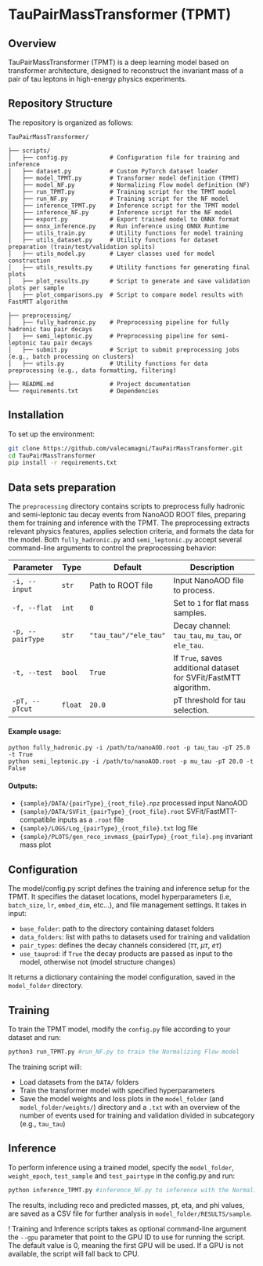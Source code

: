 # TauPairMassTransformer (TPMT)

## Overview
TauPairMassTransformer (TPMT) is a deep learning model based on transformer architecture, designed to reconstruct the invariant mass of a pair of tau leptons in high-energy physics experiments.

## Repository Structure
The repository is organized as follows:

```
TauPairMassTransformer/

├── scripts/           
│   ├── config.py            # Configuration file for training and inference
│   ├── dataset.py           # Custom PyTorch dataset loader
│   ├── model_TPMT.py        # Transformer model definition (TPMT)
│   ├── model_NF.py          # Normalizing Flow model definition (NF)
│   ├── run_TPMT.py          # Training script for the TPMT model
│   ├── run_NF.py            # Training script for the NF model
│   ├── inference_TPMT.py    # Inference script for the TPMT model
│   ├── inference_NF.py      # Inference script for the NF model
│   ├── export.py            # Export trained model to ONNX format
│   ├── onnx_inference.py    # Run inference using ONNX Runtime
│   ├── utils_train.py       # Utility functions for model training
│   ├── utils_dataset.py     # Utility functions for dataset preparation (train/test/validation splits)
│   ├── utils_model.py       # Layer classes used for model construction
│   ├── utils_results.py     # Utility functions for generating final plots
│   ├── plot_results.py      # Script to generate and save validation plots per sample
│   ├── plot_comparisons.py  # Script to compare model results with FastMTT algorithm

├── preprocessing/           
│   ├── fully_hadronic.py    # Preprocessing pipeline for fully hadronic tau pair decays  
│   ├── semi_leptonic.py     # Preprocessing pipeline for semi-leptonic tau pair decays  
│   ├── submit.py            # Script to submit preprocessing jobs (e.g., batch processing on clusters)  
│   ├── utils.py             # Utility functions for data preprocessing (e.g., data formatting, filtering)  

├── README.md                # Project documentation
└── requirements.txt         # Dependencies
```

## Installation
To set up the environment:

```bash
git clone https://github.com/valecamagni/TauPairMassTransformer.git
cd TauPairMassTransformer
pip install -r requirements.txt
```

## Data sets preparation

The `preprocessing` directory contains scripts to preprocess fully hadronic and semi-leptonic tau decay events from NanoAOD ROOT files, preparing them for training and inference with the TPMT. The preprocessing extracts relevant physics features, applies selection criteria, and formats the data for the model.
Both `fully_hadronic.py` and `semi_leptonic.py` accept several command-line arguments to control the preprocessing behavior:

| Parameter    | Type   | Default  | Description |
|-------------|--------|----------|-------------|
| `-i, --input`  | `str`   | Path to ROOT file | Input NanoAOD file to process. |
| `-f, --flat`   | `int`   | `0`  | Set to `1` for flat mass samples. |
| `-p, --pairType` | `str`  | `"tau_tau"/"ele_tau"` | Decay channel: `tau_tau`, `mu_tau`, or `ele_tau`. |
| `-t, --test`   | `bool`  | `True` | If `True`, saves additional dataset for SVFit/FastMTT algorithm. |
| `-pT, --pTcut` | `float` | `20.0` | pT threshold for tau selection. |


#### Example usage:
```
python fully_hadronic.py -i /path/to/nanoAOD.root -p tau_tau -pT 25.0 -t True
python semi_leptonic.py -i /path/to/nanoAOD.root -p mu_tau -pT 20.0 -t False
```

#### Outputs:

- `{sample}/DATA/{pairType}_{root_file}.npz` processed input NanoAOD
- `{sample}/DATA/SVFit_{pairType}_{root_file}.root` SVFit/FastMTT-compatible inputs as a `.root` file
- `{sample}/LOGS/Log_{pairType}_{root_file}.txt` log file
- `{sample}/PLOTS/gen_reco_invmass_{pairType}_{root_file}.png` invariant mass plot







## Configuration
The model/config.py script defines the training and inference setup for the TPMT. 
It specifies the dataset locations, model hyperparameters (i.e, `batch_size`, `lr`, `embed_dim`, etc...), and file management settings.
It takes in input:
- `base_folder`: path to the directory containing dataset folders
- `data_folders`: list with paths to datasets used for training and validation
- `pair_types`: defines the decay channels considered ($\tau\tau$, $\mu\tau$, $e\tau$)
- `use_tauprod`: if `True` the decay products are passed as input to the model, otherwise not (model structure changes)

It returns a dictionary containing the model configuration, saved in the `model_folder` directory.




## Training
To train the TPMT model, modify the `config.py` file according to your dataset and run:

```bash
python3 run_TPMT.py #run_NF.py to train the Normalizing Flow model
```

The training script will:
- Load datasets from the `DATA/` folders
- Train the transformer model with specified hyperparameters
- Save the model weights and loss plots in the `model_folder` (and `model_folder/weights/`) directory  and a `.txt` with an overview of the number of events used for training and validation divided in subcategory (e.g., `tau_tau`)

## Inference
To perform inference using a trained model, specify the `model_folder`, `weight_epoch`, `test_sample` and `test_pairtype` in the config.py and run:

```bash
python inference_TPMT.py #inference_NF.py to inference with the Normalizing Flow
```

The results, including reco and predicted masses, pt, eta, and phi values, are saved as a CSV file for further analysis in `model_folder/RESULTS/sample`.


! Training and Inference scripts takes as optional command-line argument the
`--gpu` parameter that point to the GPU ID to use for running the script. The default value is 0, meaning the first GPU will be used. If a GPU is not available, the script will fall back to CPU.





